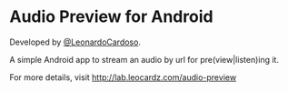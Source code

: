 Audio Preview for Android
=====================

Developed by <a href='https://github.com/LeonardoCardoso' target='_blank'>@LeonardoCardoso</a>. 

A simple Android app to stream an audio by url for pre(view|listen)ing it.

For more details, visit http://lab.leocardz.com/audio-preview

